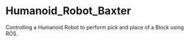 # Humanoid_Robot_Baxter
Controlling a Humanoid Robot to perform pick and place of a Block using ROS.
